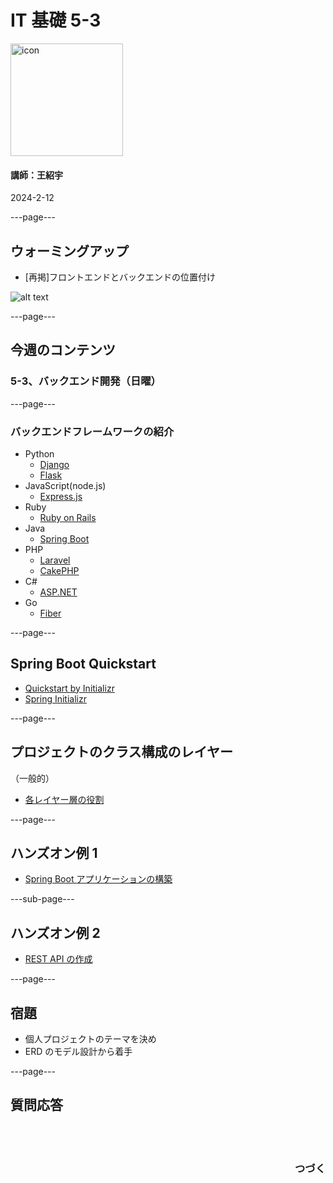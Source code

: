 # IT 基礎 5-3

<img src="/images/icon-transparent.png" alt="icon" width="180"/>

#### 講師：王紹宇

2024-2-12

---page---

## ウォーミングアップ

- [再掲]フロントエンドとバックエンドの位置付け

![alt text](/images/course5-3/front-back.png)

---page---

## 今週のコンテンツ

### 5-3、バックエンド開発（日曜）

---page---

### バックエンドフレームワークの紹介

- Python
  - [Django](https://www.djangoproject.com/)
  - [Flask](https://flask.palletsprojects.com/en/3.0.x/)
- JavaScript(node.js)
  - [Express.js](https://expressjs.com/)
- Ruby
  - [Ruby on Rails](https://rubyonrails.org/)
- Java
  - [Spring Boot](https://spring.io/projects/spring-boot)
- PHP
  - [Laravel](https://laravel.com/)
  - [CakePHP](https://cakephp.org/)
- C#
  - [ASP.NET](https://dotnet.microsoft.com/en-us/apps/aspnet)
- Go
  - [Fiber](https://docs.gofiber.io/)

---page---

## Spring Boot Quickstart

- [Quickstart by Initializr](https://spring.io/quickstart)
- [Spring Initializr](https://start.spring.io/)

---page---

## プロジェクトのクラス構成のレイヤー

（一般的）

- [各レイヤー層の役割](https://www.agent-grow.com/self20percent/2020/04/13/spring-boot-check-point-structure/)

---page---

## ハンズオン例 1

- [Spring Boot アプリケーションの構築](https://spring.pleiades.io/guides/gs/spring-boot)

---sub-page---

## ハンズオン例 2

- [REST API の作成](https://spring.pleiades.io/guides/gs/rest-service)

---page---

## 宿題

- 個人プロジェクトのテーマを決め
- ERD のモデル設計から着手

---page---

<section style="text-align: left;">
  <h1>質問応答</h1>
  <br/>
  <br/>
  <h3 style="text-align: right;">つづく</h3>
</section>
